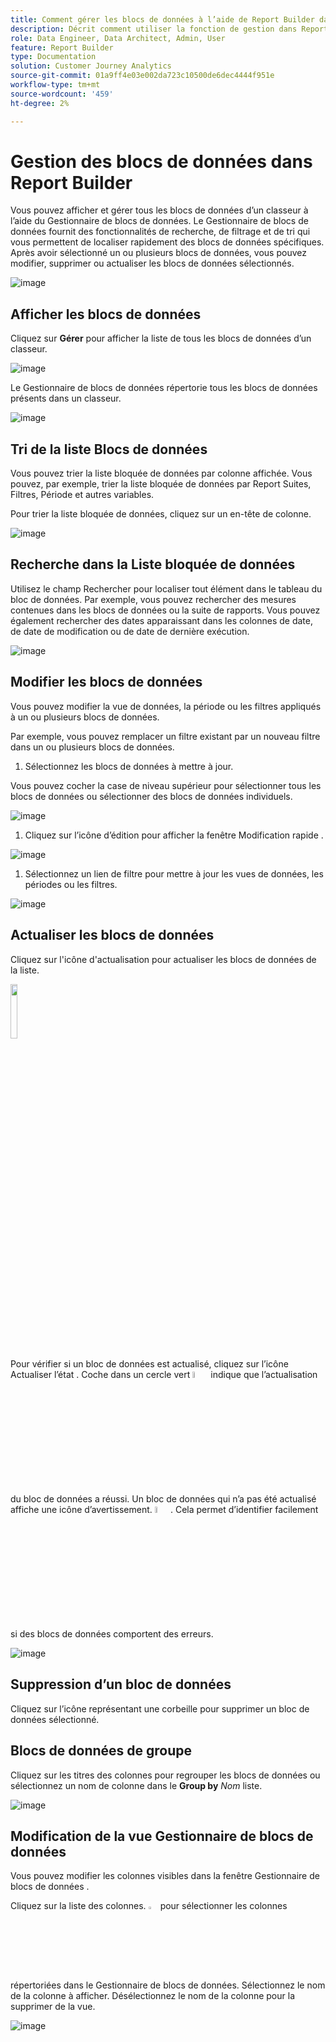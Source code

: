 ```yaml
---
title: Comment gérer les blocs de données à l’aide de Report Builder dans Customer Journey Analytics
description: Décrit comment utiliser la fonction de gestion dans Report Builder
role: Data Engineer, Data Architect, Admin, User
feature: Report Builder
type: Documentation
solution: Customer Journey Analytics
source-git-commit: 01a9ff4e03e002da723c10500de6dec4444f951e
workflow-type: tm+mt
source-wordcount: '459'
ht-degree: 2%

---
```



# Gestion des blocs de données dans Report Builder

Vous pouvez afficher et gérer tous les blocs de données d’un classeur à l’aide du Gestionnaire de blocs de données. Le Gestionnaire de blocs de données fournit des fonctionnalités de recherche, de filtrage et de tri qui vous permettent de localiser rapidement des blocs de données spécifiques. Après avoir sélectionné un ou plusieurs blocs de données, vous pouvez modifier, supprimer ou actualiser les blocs de données sélectionnés.

![image](./assets/image52.png)

## Afficher les blocs de données

Cliquez sur **Gérer** pour afficher la liste de tous les blocs de données d’un classeur.


![image](./assets/image53.png)

Le Gestionnaire de blocs de données répertorie tous les blocs de données présents dans un classeur. 

![image](./assets/image52.png)

## Tri de la liste Blocs de données

Vous pouvez trier la liste bloquée de données par colonne affichée. Vous pouvez, par exemple, trier la liste bloquée de données par Report Suites, Filtres, Période et autres variables.

Pour trier la liste bloquée de données, cliquez sur un en-tête de colonne.

![image](./assets/image54.png)

## Recherche dans la Liste bloquée de données

Utilisez le champ Rechercher pour localiser tout élément dans le tableau du bloc de données. Par exemple, vous pouvez rechercher des mesures contenues dans les blocs de données ou la suite de rapports. Vous pouvez également rechercher des dates apparaissant dans les colonnes de date, de date de modification ou de date de dernière exécution.

![image](./assets/image55.png)

## Modifier les blocs de données

Vous pouvez modifier la vue de données, la période ou les filtres appliqués à un ou plusieurs blocs de données.

Par exemple, vous pouvez remplacer un filtre existant par un nouveau filtre dans un ou plusieurs blocs de données.

1. Sélectionnez les blocs de données à mettre à jour.

Vous pouvez cocher la case de niveau supérieur pour sélectionner tous les blocs de données ou sélectionner des blocs de données individuels.

![image](./assets/image56.png)

1. Cliquez sur l’icône d’édition pour afficher la fenêtre Modification rapide .

![image](./assets/image58.png)

1. Sélectionnez un lien de filtre pour mettre à jour les vues de données, les périodes ou les filtres.

![image](./assets/image59.png)

## Actualiser les blocs de données

Cliquez sur l&#39;icône d&#39;actualisation pour actualiser les blocs de données de la liste.

<img src="./assets/refresh-icon.png" width="15%"/>

Pour vérifier si un bloc de données est actualisé, cliquez sur l’icône Actualiser l’état . Coche dans un cercle vert <img src="./assets/refresh-success.png" width="5%"/> indique que l’actualisation du bloc de données a réussi. Un bloc de données qui n’a pas été actualisé affiche une icône d’avertissement. <img src="./assets/refresh-failure.png" width="5%"/>.  Cela permet d’identifier facilement si des blocs de données comportent des erreurs.


![image](./assets/image512.png)

## Suppression d’un bloc de données

Cliquez sur l’icône représentant une corbeille pour supprimer un bloc de données sélectionné.

## Blocs de données de groupe

Cliquez sur les titres des colonnes pour regrouper les blocs de données ou sélectionnez un nom de colonne dans le **Group by** *Nom* liste.

![image](./assets/image514.png)

## Modification de la vue Gestionnaire de blocs de données

Vous pouvez modifier les colonnes visibles dans la fenêtre Gestionnaire de blocs de données .


Cliquez sur la liste des colonnes. <img src="./assets/image515.png" width="3%"/> pour sélectionner les colonnes répertoriées dans le Gestionnaire de blocs de données. Sélectionnez le nom de la colonne à afficher. Désélectionnez le nom de la colonne pour la supprimer de la vue.

![image](./assets/image516.png)
